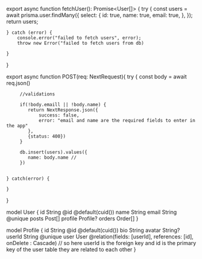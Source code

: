 export async function fetchUser(): Promise<User[]> {
    try {
        const users = await prisma.user.findMany({
            select: {
                id: true,
                name: true,
                email: true,
            },
        });
        return users;

    } catch (error) {
        console.error("failed to fetch users", error);
        throw new Error("failed to fetch users from db)

    }
}

export async function POST(req: NextRequest){
    try {
         const body = await req.json()

         //validations 

         if(!body.emaill || !body.name) {
            return NextResponse.json({
                success: false,
                error: "email and name are the required fields to enter in the app"  
            },
            {status: 400})
         }

         db.insert(users).values({
            name: body.name // 
         })


    } catch(error) {

    }
}


model User {
    id String @id @default(cuid())
    name String
    email String @unique
    posts Post[]
    profile Profile?
    orders Order[]
}

model Profile {
    id String @id @default(cuid())
    bio String
    avatar String?
    userId String @unique
    user User @relation(fields: [userId], references: [id], onDelete : Cascade) // so here userId is the foreign key and id is the primary key of the user table they are related to each other
}